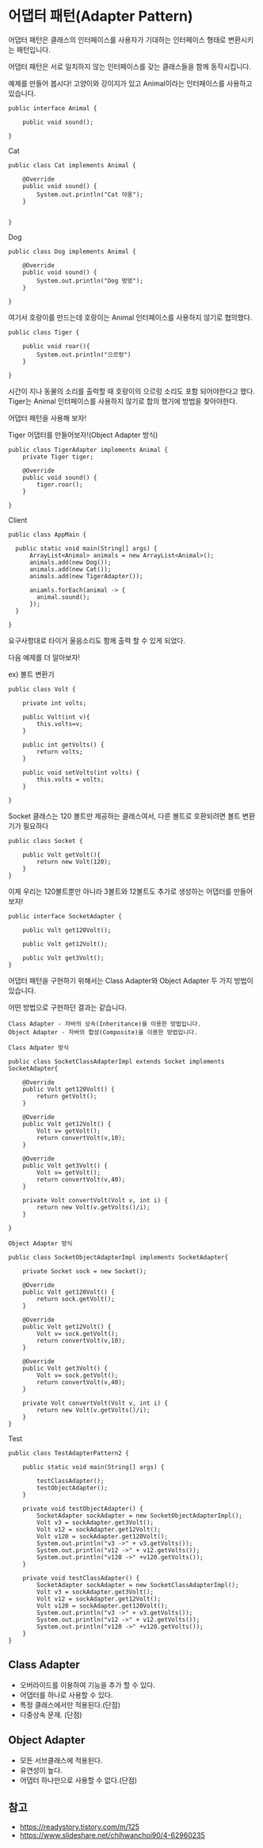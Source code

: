 # 어댑터 패턴(Adapter Pattern) 

어댑터 패턴은 클래스의 인터페이스를 사용자가 기대하는 인터페이스 형태로 변환시키는 패턴입니다.

어댑터 패턴은 서로 일치하지 않는 인터페이스를 갖는 클래스들을 함께 동작시킵니다.

예제를 만들어 봅시다! 고양이와 강이지가 있고 Animal이라는 인터페이스를 사용하고있습니다.

    public interface Animal {

        public void sound();

    }

Cat

    public class Cat implements Animal {

        @Override
        public void sound() {
            System.out.println("Cat 야옹");
        }


    }


Dog

    public class Dog implements Animal {

        @Override
        public void sound() {
            System.out.println("Dog 멍멍");
        }

    }


여기서 호랑이를 만드는데 호랑이는 Animal 인터페이스를 사용하지 않기로 협의했다.

    public class Tiger {
        
        public void roar(){
            System.out.println("으르렁")
        }

    }
    
    
시간이 지나 동물의 소리를 출력할 때 호랑이의 으르렁 소리도 포함 되어야한다고 했다. Tiger는 Animal 인터페이스를 사용하지 않기로 합의 했기에 방법을 찾아야한다.

어댑터 패턴을 사용해 보자!

Tiger 어댑터를 만들어보자!(Object Adapter 방식)

    public class TigerAdapter implements Animal {
        private Tiger tiger;
        
        @Override
        public void sound() {
            tiger.roar();
        }

    }


Client


    public class AppMain {

      public static void main(String[] args) {
          ArrayList<Animal> animals = new ArrayList<Animal>();
          animals.add(new Dog());
          animals.add(new Cat());
          animals.add(new TigerAdapter());

          aniamls.forEach(animal -> {
            animal.sound();
          });
      }

    }


요구사항대로 타이거 울음소리도 함께 출력 할 수 있게 되었다.

다음 예제를 더 알아보자!

ex) 볼트 변환기

    public class Volt {

        private int volts;

        public Volt(int v){
            this.volts=v;
        }

        public int getVolts() {
            return volts;
        }

        public void setVolts(int volts) {
            this.volts = volts;
        }

    }

Socket 클래스는 120 볼트만 제공하는 클래스여서, 다른 볼트로 호환되려면 볼트 변환기가 필요하다

    public class Socket {

        public Volt getVolt(){
            return new Volt(120);
        }
    }


이제 우리는 120볼트뿐만 아니라 3볼트와 12볼트도 추가로 생성하는 어댑터를 만들어보자!


    public interface SocketAdapter {

        public Volt get120Volt();

        public Volt get12Volt();

        public Volt get3Volt();
    }

어댑터 패턴을 구현하기 위해서는 Class Adapter와 Object Adapter 두 가지 방법이 있습니다.

어떤 방법으로 구현하던 결과는 같습니다.


    Class Adapter - 자바의 상속(Inheritance)을 이용한 방법입니다.
    Object Adapter - 자바의 합성(Composite)을 이용한 방법입니다.
    

```Class Adpater 방식```

    public class SocketClassAdapterImpl extends Socket implements SocketAdapter{

        @Override
        public Volt get120Volt() {
            return getVolt();
        }

        @Override
        public Volt get12Volt() {
            Volt v= getVolt();
            return convertVolt(v,10);
        }

        @Override
        public Volt get3Volt() {
            Volt v= getVolt();
            return convertVolt(v,40);
        }

        private Volt convertVolt(Volt v, int i) {
            return new Volt(v.getVolts()/i);
        }

    }

```Object Adapter 방식```

    public class SocketObjectAdapterImpl implements SocketAdapter{

        private Socket sock = new Socket();

        @Override
        public Volt get120Volt() {
            return sock.getVolt();
        }

        @Override
        public Volt get12Volt() {
            Volt v= sock.getVolt();
            return convertVolt(v,10);
        }

        @Override
        public Volt get3Volt() {
            Volt v= sock.getVolt();
            return convertVolt(v,40);
        }

        private Volt convertVolt(Volt v, int i) {
            return new Volt(v.getVolts()/i);
        }
    }
    
    

Test

    public class TestAdapterPattern2 {

        public static void main(String[] args) {

            testClassAdapter();
            testObjectAdapter();
        }

        private void testObjectAdapter() {
            SocketAdapter sockAdapter = new SocketObjectAdapterImpl();
            Volt v3 = sockAdapter.get3Volt();
            Volt v12 = sockAdapter.get12Volt();
            Volt v120 = sockAdapter.get120Volt();
            System.out.println("v3 ->" + v3.getVolts());
            System.out.println("v12 ->" + v12.getVolts());
            System.out.println("v120 ->" +v120.getVolts());
        }

        private void testClassAdapter() {
            SocketAdapter sockAdapter = new SocketClassAdapterImpl();
            Volt v3 = sockAdapter.get3Volt();
            Volt v12 = sockAdapter.get12Volt();
            Volt v120 = sockAdapter.get120Volt();
            System.out.println("v3 ->" + v3.getVolts());
            System.out.println("v12 ->" + v12.getVolts());
            System.out.println("v120 ->" +v120.getVolts());
        }
    }

## Class Adapter 

- 오버라이드를 이용하여 기능을 추가 할 수 있다.
- 어댑터를 하나로 사용할 수 있다.
- 특정 클래스에서만 적용된다.(단점)
- 다중상속 문제. (단점)


## Object Adapter 

- 모든 서브클래스에 적용된다.
- 유연성이 높다.
- 어댑터 하나만으로 사용할 수 없다.(단점) 

## 참고

- https://readystory.tistory.com/m/125
- https://www.slideshare.net/chihwanchoi90/4-62960235

